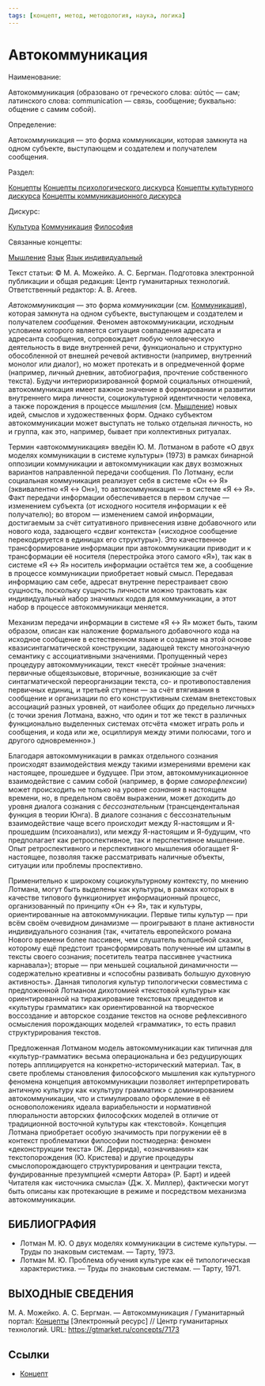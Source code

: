 ```yaml
---
tags: [концепт, метод, методология, наука, логика]
---
```

# Автокоммуникация

Наименование:

Автокоммуникация (образовано от греческого слова: αὐτός — сам; латинского слова: communication — связь, сообщение; буквально: общение с самим собой).

Определение:

Автокоммуникация — это форма коммуникации, которая замкнута на одном субъекте, выступающем и создателем и получателем сообщения.

Раздел:

[Концепты](https://gtmarket.ru/concepts/)  [Концепты психологического дискурса](https://gtmarket.ru/concepts/psychological-concepts) [Концепты культурного дискурса](https://gtmarket.ru/concepts/cultural-concepts) [Концепты коммуникационного дискурса](https://gtmarket.ru/concepts/media-concepts)

Дискурс:

[Культура](https://gtmarket.ru/concepts/6859) [Коммуникация](https://gtmarket.ru/concepts/7132) [Философия](https://gtmarket.ru/concepts/6862)

Связанные концепты:

[Мышление](https://gtmarket.ru/concepts/7007) [Язык](https://gtmarket.ru/concepts/7076) [Язык индивидуальный](https://gtmarket.ru/concepts/7346)

Текст статьи: © М. А. Можейко. А. С. Бергман. Подготовка электронной публикации и общая редакция: Центр гуманитарных технологий. Ответственный редактор: А. В. Агеев.

_Автокоммуникация_ — это форма _коммуникации_ (см. [Коммуникация](https://gtmarket.ru/concepts/7132)), которая замкнута на одном субъекте, выступающем и создателем и получателем _сообщения_. Феномен автокоммуникации, исходным условием которого является ситуация совпадения адресата и адресанта сообщения, сопровождает любую человеческую деятельность в виде внутренней речи, функционально и структурно обособленной от внешней речевой активности (например, внутренний монолог или диалог), но может протекать и в опредмеченной форме (например, личный дневник, автобиография, прочтение собственного текста). Будучи интериоризированной формой социальных отношений, автокоммуникация имеет важное значение в формировании и развитии внутреннего мира личности, социокультурной идентичности человека, а также порождения в процессе _мышления_ (см. [Мышление](https://gtmarket.ru/concepts/7007)) новых идей, смыслов и художественных форм. Однако субъектом автокоммуникации может выступать не только отдельная личность, но и группа, как это, например, бывает при коллективных ритуалах.

Термин «автокоммуникация» введён Ю. М. Лотманом в работе «О двух моделях коммуникации в системе культуры» (1973) в рамках бинарной оппозиции коммуникации и автокоммуникации как двух возможных вариантов направленной передачи сообщения. По Лотману, если социальная коммуникация реализует себя в системе «Он ↔ Я» (эквивалентно «Я ↔ Он»), то автокоммуникация — в системе «Я ↔ Я». Факт передачи информации обеспечивается в первом случае — изменением субъекта (от исходного носителя информации к её получателю); во втором — изменением самой информации, достигаемым за счёт ситуативного привнесения извне добавочного или нового кода, задающего «сдвиг контекста» («исходное сообщение перекодируется в единицах его структуры»). Это качественное трансформирование информации при автокоммуникации приводит и к трансформации её носителя (перестройка этого самого «Я»), так как в системе «Я ↔ Я» носитель информации остаётся тем же, а сообщение в процессе коммуникации приобретает новый смысл. Передавая информацию сам себе, адресат внутренне перестраивает свою сущность, поскольку сущность личности можно трактовать как индивидуальный набор значимых кодов для коммуникации, а этот набор в процессе автокоммуникаци меняется.

Механизм передачи информации в системе «Я ↔ Я» может быть, таким образом, описан как наложение формального добавочного кода на исходное сообщение в естественном языке и создание на этой основе квазисинтагматической конструкции, задающей тексту многозначную семантику с ассоциативными значениями. Пропущенный через процедуру автокоммуникации, текст «несёт тройные значения: первичные общеязыковые, вторичные, возникающие за счёт синтагматической переорганизации текста, со- и противопоставления первичных единиц, и третьей ступени — за счёт втягивания в сообщение и организации по его конструктивным схемам внетекстовых ассоциаций разных уровней, от наиболее общих до предельно личных» (с точки зрения Лотмана, важно, что один и тот же текст в различных функционально выделенных системах отсчёта «может играть роль и сообщения, и кода или же, осциллируя между этими полюсами, того и другого одновременно».)

Благодаря автокоммуникации в рамках отдельного сознания происходят взаимодействия между такими измерениями времени как настоящее, прошедшее и будущее. При этом, автокоммуникационное взаимодействие с самим собой (например, в форме _саморефлексии_) может происходить не только на уровне _сознания_ в настоящем времени, но, в предельном своём выражении, может доходить до уровня диалога сознания с _бессознательным_ (трансцендентальная функция в теории Юнга). В диалоге сознания с бессознательным взаимодействие чаще всего происходит между Я-настоящим и Я-прошедшим (психоанализ), или между Я-настоящим и Я-будущим, что предполагает как ретроспективное, так и перспективное мышление. Опыт ретроспективного и перспективного мышления обогащает Я-настоящее, позволяя также рассматривать наличные объекты, ситуации или проблемы проспективно.

Применительно к широкому социокультурному контексту, по мнению Лотмана, могут быть выделены как культуры, в рамках которых в качестве типового функционирует информационный процесс, организованный по принципу «Он ↔ Я», так и культуры, ориентированные на автокоммуникации. Первые типы культур — при всём своём очевидном динамизме — проигрывают в плане активности индивидуального сознания (так, «читатель европейского романа Нового времени более пассивен, чем слушатель волшебной сказки, которому ещё предстоит трансформировать полученные им штампы в тексты своего сознания; посетитель театра пассивнее участника карнавала»); вторые — при меньшей социальной динамичности — содержательно креативны и «способны развивать большую духовную активность». Данная типология культур типологически совместима с предложенной Лотманом дихотомией «текстовой культуры» как ориентированной на тиражирование текстовых прецедентов и «культуры грамматик» как ориентированной на творческое воссоздание и авторское создание текстов на основе рефлексивного осмысления порождающих моделей «грамматик», то есть правил структурирования текстов.

Предложенная Лотманом модель автокоммуникации как типичная для «культур-грамматик» весьма операциональна и без редуцирующих потерь апплицируется на конкретно-исторический материал. Так, в свете проблемы становления философского мышления как культурного феномена концепция автокоммуникации позволяет интерпретировать античную культуру как «культуру грамматик» с доминированием автокоммуникации, что и стимулировало оформление в её основоположениях идеала вариабельности и нормативной плюральности авторских философских моделей в отличие от традиционной восточной культуры как «текстовой». Концепция Лотмана приобретает особую значимость при погружении её в контекст проблематики философии постмодерна: феномен «деконструкции текста» (Ж. Деррида), «означивания» как текстопорождения (Ю. Кристева) и другие процедуры смыслопорождающего структурирования и центрации текста, фундированные презумпцией «смерти Автора» (Р. Барт) и идеей Читателя как «источника смысла» (Дж. X. Миллер), фактически могут быть описаны как протекающие в режиме и посредством механизма автокоммуникации.

## БИБЛИОГРАФИЯ

- Лотман М. Ю. О двух моделях коммуникации в системе культуры. — Труды по знаковым системам. — Тарту, 1973.
- Лотман М. Ю. Проблема обучения культуре как её типологическая характеристика. — Труды по знаковым системам. — Тарту, 1971.

## ВЫХОДНЫЕ СВЕДЕНИЯ

М. А. Можейко. А. С. Бергман. — Автокоммуникация / Гуманитарный портал: [Концепты](https://gtmarket.ru/concepts/) [Электронный ресурс] // Центр гуманитарных технологий. URL: <https://gtmarket.ru/concepts/7173>

## Ссылки

- [Концепт](Концепт.md)
